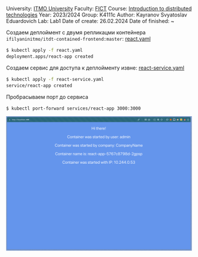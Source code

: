 University: [ITMO University](https://itmo.ru/ru/)
Faculty: [FICT](https://fict.itmo.ru)
Course: [Introduction to distributed technologies](https://github.com/itmo-ict-faculty/introduction-to-distributed-technologies)
Year: 2023/2024
Group: K4111c
Author: Kayranov Svyatoslav Eduardovich
Lab: Lab1
Date of create: 26.02.2024
Date of finished: ~

Создаем деплоймент с двумя репликацми контейнера `ifilyaninitmo/itdt-contained-frontend:master`: [react.yaml](react.yaml)
```bash
$ kubectl apply -f react.yaml
deployment.apps/react-app created
```

Создаем сервис для доступа к деплойменту извне: [react-service.yaml](react-service.yaml)
```bash
$ kubectl apply -f react-service.yaml
service/react-app created
```

Пробрасываем порт до сервиса
```bash
$ kubectl port-forward services/react-app 3000:3000
```

![](img.png)